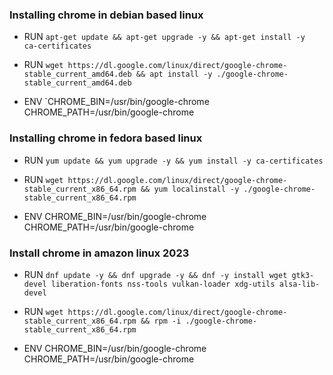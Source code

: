 ### Installing chrome in debian based linux

- RUN `apt-get update && apt-get upgrade -y && apt-get install -y  ca-certificates`
- RUN `wget https://dl.google.com/linux/direct/google-chrome-stable_current_amd64.deb && apt install -y ./google-chrome-stable_current_amd64.deb`

- ENV `CHROME_BIN=/usr/bin/google-chrome \
    CHROME_PATH=/usr/bin/google-chrome


### Installing chrome in fedora based linux

- RUN `yum update && yum upgrade -y && yum install -y ca-certificates`

- RUN `wget https://dl.google.com/linux/direct/google-chrome-stable_current_x86_64.rpm && yum localinstall -y ./google-chrome-stable_current_x86_64.rpm`

- ENV CHROME_BIN=/usr/bin/google-chrome \
    CHROME_PATH=/usr/bin/google-chrome


### Install chrome in amazon linux 2023
- RUN `dnf update -y && dnf upgrade -y && dnf -y install wget gtk3-devel liberation-fonts nss-tools vulkan-loader xdg-utils alsa-lib-devel`

- RUN `wget https://dl.google.com/linux/direct/google-chrome-stable_current_x86_64.rpm && rpm -i ./google-chrome-stable_current_x86_64.rpm`
- ENV CHROME_BIN=/usr/bin/google-chrome \
    CHROME_PATH=/usr/bin/google-chrome

